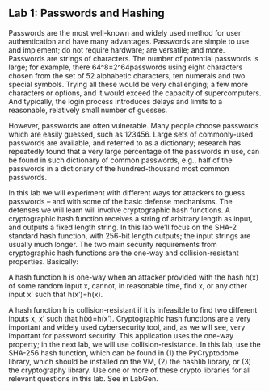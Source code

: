 ## Lab 1: Passwords and Hashing

Passwords are the most well-known and widely used method for user authentication and have many advantages. Passwords are simple to use and implement; do not require hardware; are versatile; and more. Passwords are strings of characters. The number of potential passwords is large; for example, there 64^8=2^64passwords using eight characters chosen from the set of 52 alphabetic characters, ten numerals and two special symbols. Trying all these would be very challenging; a few more characters or options, and it would exceed the capacity of supercomputers. And typically, the login process introduces delays and limits to a reasonable, relatively small number of guesses. 

However, passwords are often vulnerable. Many people choose passwords which are easily guessed, such as 123456. Large sets of commonly-used passwords are available, and referred to as a dictionary; research has repeatedly found that a very large percentage of the passwords in use, can be found in such dictionary of common passwords, e.g., half of the passwords in a dictionary of the hundred-thousand most common passwords. 

In this lab we will experiment with different ways for attackers to guess passwords – and with some of the basic defense mechanisms. The defenses we will learn will involve cryptographic hash functions. A cryptographic hash function receives a string of arbitrary length as input, and outputs a fixed length string.  In this lab we’ll focus on the SHA-2 standard hash function, with 256-bit length outputs; the input strings are usually much longer. 
The two main security requirements from cryptographic hash functions are the one-way and collision-resistant properties. Basically:
	
  A hash function h is one-way when an attacker provided with the hash h(x) of some random input x, cannot, in reasonable time, find x, or any other input x’ such that h(x’)=h(x). 
  
  A hash function h is collision-resistant if it is infeasible to find two different inputs x, x’ such that h(x)=h(x’). 
Cryptographic hash functions are a very important and widely used cybersecurity tool, and, as we will see, very important for password security. This application uses the one-way property; in the next lab, we will use collision-resistance. 
In this lab, use the SHA-256 hash function, which can be found in (1) the PyCryptodome library, which should be installed on the VM, (2) the hashlib library, or (3) the cryptography library. Use one or more of these crypto libraries for all relevant questions in this lab. See in LabGen. 
